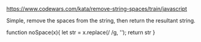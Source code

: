 https://www.codewars.com/kata/remove-string-spaces/train/javascript

Simple, remove the spaces from the string, then return the resultant string.

function noSpace(x){
  let str = x.replace(/ /g, '');
  return str
}
